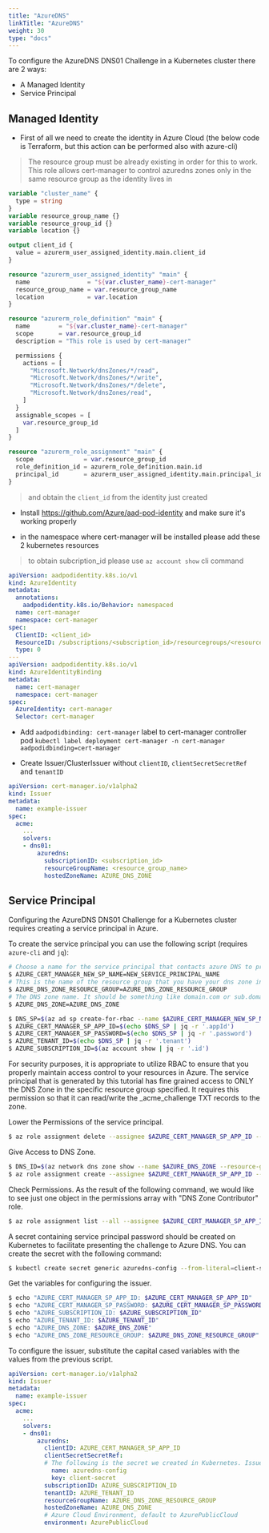 ```yaml
---
title: "AzureDNS"
linkTitle: "AzureDNS"
weight: 30
type: "docs"
---
```


To configure the AzureDNS DNS01 Challenge in a Kubernetes cluster there are 2 ways:
- A Managed Identity
- Service Principal

## Managed Identity

- First of all we need to create the identity in Azure Cloud (the below code is Terraform, but this action can be performed also with azure-cli)

> The resource group must be already existing in order for this to work.
> This role allows cert-manager to control azuredns zones only in the same resource group as the identity lives in

```terraform
variable "cluster_name" {
  type = string
}
variable resource_group_name {}
variable resource_group_id {}
variable location {}

output client_id {
  value = azurerm_user_assigned_identity.main.client_id
}

resource "azurerm_user_assigned_identity" "main" {
  name                = "${var.cluster_name}-cert-manager"
  resource_group_name = var.resource_group_name
  location            = var.location
}

resource "azurerm_role_definition" "main" {
  name        = "${var.cluster_name}-cert-manager"
  scope       = var.resource_group_id
  description = "This role is used by cert-manager"

  permissions {
    actions = [
      "Microsoft.Network/dnsZones/*/read",
      "Microsoft.Network/dnsZones/*/write",
      "Microsoft.Network/dnsZones/*/delete",
      "Microsoft.Network/dnsZones/read",
    ]
  }
  assignable_scopes = [
    var.resource_group_id
  ]
}

resource "azurerm_role_assignment" "main" {
  scope              = var.resource_group_id
  role_definition_id = azurerm_role_definition.main.id
  principal_id       = azurerm_user_assigned_identity.main.principal_id
}
```

> and obtain the `client_id` from the identity just created

- Install https://github.com/Azure/aad-pod-identity and make sure it's working properly

- in the namespace where cert-manager will be installed please add these 2 kubernetes resources 

> to obtain subcription_id please use `az account show` cli command

```yaml
apiVersion: aadpodidentity.k8s.io/v1
kind: AzureIdentity
metadata:
  annotations:
    aadpodidentity.k8s.io/Behavior: namespaced
  name: cert-manager
  namespace: cert-manager
spec:
  ClientID: <client_id>
  ResourceID: /subscriptions/<subscription_id>/resourcegroups/<resource_group_name>/providers/Microsoft.ManagedIdentity/userAssignedIdentities/<identity_name>
  type: 0
---
apiVersion: aadpodidentity.k8s.io/v1
kind: AzureIdentityBinding
metadata:
  name: cert-manager
  namespace: cert-manager
spec:
  AzureIdentity: cert-manager
  Selector: cert-manager
```

- Add `aadpodidbinding: cert-manager` label to cert-manager controller pod
`kubectl label deployment cert-manager -n cert-manager aadpodidbinding=cert-manager`

- Create Issuer/ClusterIssuer without `clientID`, `clientSecretSecretRef` and `tenantID`

```yaml
apiVersion: cert-manager.io/v1alpha2
kind: Issuer
metadata:
  name: example-issuer
spec:
  acme:
    ...
    solvers:
    - dns01:
        azuredns:
          subscriptionID: <subscription_id>
          resourceGroupName: <resource_group_name>
          hostedZoneName: AZURE_DNS_ZONE
```

## Service Principal
Configuring the AzureDNS DNS01 Challenge for a Kubernetes cluster requires
creating a service principal in Azure.

To create the service principal you can use the following script (requires
`azure-cli` and `jq`):

```bash
# Choose a name for the service principal that contacts azure DNS to present the challenge
$ AZURE_CERT_MANAGER_NEW_SP_NAME=NEW_SERVICE_PRINCIPAL_NAME
# This is the name of the resource group that you have your dns zone in
$ AZURE_DNS_ZONE_RESOURCE_GROUP=AZURE_DNS_ZONE_RESOURCE_GROUP
# The DNS zone name. It should be something like domain.com or sub.domain.com
$ AZURE_DNS_ZONE=AZURE_DNS_ZONE

$ DNS_SP=$(az ad sp create-for-rbac --name $AZURE_CERT_MANAGER_NEW_SP_NAME)
$ AZURE_CERT_MANAGER_SP_APP_ID=$(echo $DNS_SP | jq -r '.appId')
$ AZURE_CERT_MANAGER_SP_PASSWORD=$(echo $DNS_SP | jq -r '.password')
$ AZURE_TENANT_ID=$(echo $DNS_SP | jq -r '.tenant')
$ AZURE_SUBSCRIPTION_ID=$(az account show | jq -r '.id')
```

For security purposes, it is appropriate to utilize RBAC to ensure that you
properly maintain access control to your resources in Azure. The service
principal that is generated by this tutorial has fine grained access to ONLY the
DNS Zone in the specific resource group specified. It requires this permission
so that it can read/write the \_acme\_challenge TXT records to the zone.

Lower the Permissions of the service principal.
```bash
$ az role assignment delete --assignee $AZURE_CERT_MANAGER_SP_APP_ID --role Contributor
```

Give Access to DNS Zone.
```bash
$ DNS_ID=$(az network dns zone show --name $AZURE_DNS_ZONE --resource-group $AZURE_DNS_ZONE_RESOURCE_GROUP --query "id" --output tsv)
$ az role assignment create --assignee $AZURE_CERT_MANAGER_SP_APP_ID --role "DNS Zone Contributor" --scope $DNS_ID
```

Check Permissions. As the result of the following command, we would like to see just one object in the permissions array with "DNS Zone Contributor" role.
```bash
$ az role assignment list --all --assignee $AZURE_CERT_MANAGER_SP_APP_ID
```

A secret containing service principal password should be created on Kubernetes to facilitate presenting the challenge to Azure DNS. You can create the secret with the following command:
```bash
$ kubectl create secret generic azuredns-config --from-literal=client-secret=$AZURE_CERT_MANAGER_SP_PASSWORD
```

Get the variables for configuring the issuer.
```bash
$ echo "AZURE_CERT_MANAGER_SP_APP_ID: $AZURE_CERT_MANAGER_SP_APP_ID"
$ echo "AZURE_CERT_MANAGER_SP_PASSWORD: $AZURE_CERT_MANAGER_SP_PASSWORD"
$ echo "AZURE_SUBSCRIPTION_ID: $AZURE_SUBSCRIPTION_ID"
$ echo "AZURE_TENANT_ID: $AZURE_TENANT_ID"
$ echo "AZURE_DNS_ZONE: $AZURE_DNS_ZONE"
$ echo "AZURE_DNS_ZONE_RESOURCE_GROUP: $AZURE_DNS_ZONE_RESOURCE_GROUP"
```

To configure the issuer, substitute the capital cased variables with the values from the previous script.

```yaml
apiVersion: cert-manager.io/v1alpha2
kind: Issuer
metadata:
  name: example-issuer
spec:
  acme:
    ...
    solvers:
    - dns01:
        azuredns:
          clientID: AZURE_CERT_MANAGER_SP_APP_ID
          clientSecretSecretRef:
          # The following is the secret we created in Kubernetes. Issuer will use this to present challenge to Azure DNS.
            name: azuredns-config
            key: client-secret
          subscriptionID: AZURE_SUBSCRIPTION_ID
          tenantID: AZURE_TENANT_ID
          resourceGroupName: AZURE_DNS_ZONE_RESOURCE_GROUP
          hostedZoneName: AZURE_DNS_ZONE
          # Azure Cloud Environment, default to AzurePublicCloud
          environment: AzurePublicCloud
```
